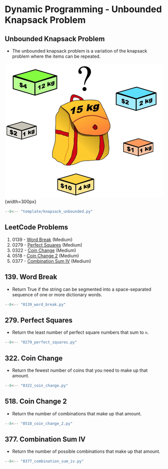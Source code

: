# Dynamic Programming - Unbounded Knapsack Problem

## Unbounded Knapsack Problem

-   The unbounded knapsack problem is a variation of the knapsack problem where the items can be repeated.

![knapsack01](../imgs/knapsack01.jpg){width=300px}

```python title="template/knapsack_unbounded.py"
--8<-- "template/knapsack_unbounded.py"
```

## LeetCode Problems

1. 0139 - [Word Break](https://leetcode.com/problems/word-break/) (Medium)
2. 0279 - [Perfect Squares](https://leetcode.com/problems/perfect-squares/) (Medium)
3. 0322 - [Coin Change](https://leetcode.com/problems/coin-change/) (Medium)
4. 0518 - [Coin Change 2](https://leetcode.com/problems/coin-change-2/) (Medium)
5. 0377 - [Combination Sum IV](https://leetcode.com/problems/combination-sum-iv/) (Medium)

## 139. Word Break

-   Return True if the string can be segmented into a space-separated sequence of one or more dictionary words.

```python
--8<-- "0139_word_break.py"
```

## 279. Perfect Squares

-   Return the least number of perfect square numbers that sum to `n`.

```python
--8<-- "0279_perfect_squares.py"
```

## 322. Coin Change

-   Return the fewest number of coins that you need to make up that amount.

```python
--8<-- "0322_coin_change.py"
```

## 518. Coin Change 2

-   Return the number of combinations that make up that amount.

```python
--8<-- "0518_coin_change_2.py"
```

## 377. Combination Sum IV

-   Return the number of possible combinations that make up that amount.

```python
--8<-- "0377_combination_sum_iv.py"
```
